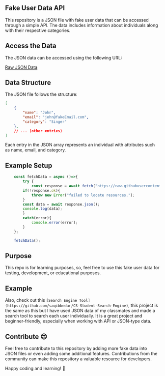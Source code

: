 ## Fake User Data API

This repository is a JSON file with fake user data that can be accessed through a simple API. The data includes information about individuals along with their respective categories.

## Access the Data

The JSON data can be accessed using the following URL:

[Raw JSON Data](https://raw.githubusercontent.com/saqibbedar/fake-user-data-api/main/data.json)

## Data Structure

The JSON file follows the structure:

```json
[
    {
        "name": "John",
        "email": "john@fakeEmail.com",
        "category": "Singer"
    },
    // ... (other entries)
]
```

Each entry in the JSON array represents an individual with attributes such as name, email, and category.

## Example Setup

```js
    const fetchData = async ()=>{
        try {
            const response = await fetch("https://raw.githubusercontent.com/saqibbedar/fake-user-data-api/main/data.json");
        if(!response.ok){
            throw new Error("failed to locate resources.");
        }
        const data = await response.json();
        console.log(data);
        }
        catch(error){
            console.error(error);
        }
    };

    fetchData();
```

## Purpose

This repo is for learning purposes, so, feel free to use this fake user data for testing, development, or educational purposes.

## Example
Also, check out this `[Search Engine Tool](https://github.com/saqibbedar/CS-Student-Search-Engine)`, this project is the same as this but I have used JSON data of my classmates and made a search tool to search each user individually. It is a great project and beginner-friendly, especially when working with API or JSON-type data. 

## Contribute 😍

Feel free to contribute to this repository by adding more fake data into JSON files or even adding some additional features. Contributions from the community can make this repository a valuable resource for developers.

Happy coding and learning! 🚀
